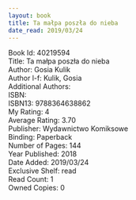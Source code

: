```yaml
---
layout: book
title: Ta małpa poszła do nieba
date_read: 2019/03/24
---
```


Book Id: 40219594<br />
Title: Ta małpa poszła do nieba<br />
Author: Gosia Kulik<br />
Author l-f: Kulik, Gosia<br />
Additional Authors: <br />
ISBN: <br />
ISBN13: 9788364638862<br />
My Rating: 4<br />
Average Rating: 3.70<br />
Publisher: Wydawnictwo Komiksowe<br />
Binding: Paperback<br />
Number of Pages: 144<br />
Year Published: 2018<br />
Date Added: 2019/03/24<br />
Exclusive Shelf: read<br />
Read Count: 1<br />
Owned Copies: 0<br />

